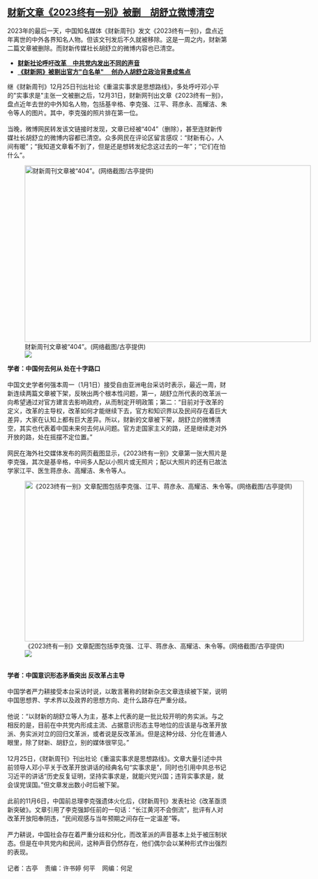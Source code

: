 <!--1704121440000-->
[财新文章《2023终有一别》被删　胡舒立微博清空](https://www.rfa.org/mandarin/yataibaodao/zhengzhi/gt2-01012024093232.html)
------

<p>2023<span>年的最后一天，中国知名媒体《财新周刊》发文《</span>2023<span>终有一别》，盘点近年离世的中外各界知名人物。但该文刊发后不久就被移除。这是一周之内，财新第二篇文章被删除。而财新传媒社长胡舒立的微博内容也已清空。</span></p><ul><li><strong><a class="state-published" href="https://www.rfa.org/mandarin/yataibaodao/jingmao/lu-11062023094327.html">财新社论呼吁改革　中共党内发出不同的声音</a></strong></li><li><strong><a class="state-published" href="https://www.rfa.org/mandarin/yataibaodao/meiti/ac-10222021064701.html">《财新网》被剔出官方"白名单"　 创办人胡舒立政治背景成焦点</a></strong><span></span></li></ul><div><span>继《财新周刊》12月25日刊出社论《重温实事求是思想路线》，多处呼吁邓小平的"实事求是"主张一文被删之后，12月31日，财新网刊出文章《2023终有一别》，盘点近年去世的中外知名人物，包括基辛格、李克强、江平、蒋彦永、高耀洁、朱令等人的图片。其中，李克强的照片排在第一位。</span></div><div><span> </span></div><div><span>当晚，微博网民转发该文链接时发现，文章已经被“404”（删除），甚至连财新传媒社长胡舒立的微博内容都已清空。众多网民在评论区留言感叹：“财新有心，人间有暖”；“我知道文章看不到了，但是还是想转发纪念这过去的一年”；“它们在怕什么”。</span></div><div><span><figure class="image-richtext image-inline captioned" style="width:656px;"><img alt="财新周刊文章被“404”。(网络截图/古亭提供)" height="405" src="https://www.rfa.org/mandarin/yataibaodao/zhengzhi/gt2-01012024093232.html/m0101-gt2p3.png/@@images/6ed33f5a-9c0b-47c0-acb3-41b97c568f9c.png" title="m0101-gt2p3.png" width="656"/><figcaption class="image-caption">财新周刊文章被“404”。(网络截图/古亭提供)</figcaption><small></small><div id="zoomattribute"><a data-caption="财新周刊文章被“404”。(网络截图/古亭提供)" data-fancybox="" href="https://www.rfa.org/mandarin/yataibaodao/zhengzhi/gt2-01012024093232.html/m0101-gt2p3.png" id="single_image" title="财新周刊文章被“404”。(网络截图/古亭提供)"><img src="/++plone++rfa-resources/img/icon-zoom.png"/></a></div></figure></span></div><div><strong>学者：中国何去何从 处在十字路口</strong></div><div><span> </span></div><div><span>中国文史学者何强本周一（1月1日）接受自由亚洲电台采访时表示，最近一周，财新连续两篇文章被下架，反映出两个根本性问题，第一，胡舒立所代表的改革派一向希望通过对官方建言去影响政府，从而制定开明政策；第二：“目前对于改革的定义，改革的主导权，改革如何才能继续下去，官方和知识界以及民间存在着巨大差异，大家在认知上都有巨大差异。所以，财新的文章被下架，胡舒立的微博清空，其实也代表着中国未来何去何从问题。官方走国家主义的路，还是继续走对外开放的路，处在摇摆不定位置。”</span></div><div><span> </span></div><div><span>网民在海外社交媒体发布的网页截图显示，《2023终有一别》文章第一张大照片是李克强，其次是基辛格，中间多人配以小照片或无照片；配以大照片的还有已故法学家江平、医生蒋彦永、高耀洁、朱令等人。</span></div><div><span><figure class="image-richtext image-inline captioned" style="width:640px;"><img alt="《2023终有一别》文章配图包括李克强、江平、蒋彦永、高耀洁、朱令等。(网络截图/古亭提供)" height="368" src="https://www.rfa.org/mandarin/yataibaodao/zhengzhi/gt2-01012024093232.html/5c4f5e555feb7167-2024-01-01-4e0b534812-47-17.png/@@images/e616d609-e8a0-467c-9e1d-b01079f1df8a.png" title="屏幕快照 2024-01-01 下午12.47.17.png" width="640"/><figcaption class="image-caption">《2023终有一别》文章配图包括李克强、江平、蒋彦永、高耀洁、朱令等。(网络截图/古亭提供)</figcaption><small></small><div id="zoomattribute"><a data-caption="《2023终有一别》文章配图包括李克强、江平、蒋彦永、高耀洁、朱令等。(网络截图/古亭提供)" data-fancybox="" href="https://www.rfa.org/mandarin/yataibaodao/zhengzhi/gt2-01012024093232.html/5c4f5e555feb7167-2024-01-01-4e0b534812-47-17.png" id="single_image" title="《2023终有一别》文章配图包括李克强、江平、蒋彦永、高耀洁、朱令等。(网络截图/古亭提供)"><img src="/++plone++rfa-resources/img/icon-zoom.png"/></a></div></figure></span></div><div><strong> </strong></div><div><strong>学者：中国意识形态矛盾突出 反改革占主导</strong></div><div><span> </span></div><div><span>中国学者严力耕接受本台采访时说，以敢言著称的财新杂志文章连续被下架，说明中国思想界、学术界以及政界的思想方向、走什么路存在严重分歧。</span></div><div><span> </span></div><div><span>他说：“以财新的胡舒立等人为主，基本上代表的是一批比较开明的务实派。与之相反的是，目前在中共党内形成主流、占据意识形态主导地位的应该是与改革开放派、务实派对立的回归文革派，或者说是反改革派。但是这种分歧、分化在普通人眼里，除了财新、胡舒立，别的媒体很罕见。”</span></div><div><span> </span></div><div><span>12月25日，《财新周刊》刊出社论《重温实事求是思想路线》。文章大量引述中共前领导人邓小平关于改革开放讲话的经典名句“实事求是”，同时也引用中共总书记习近平的讲话“历史反复证明，坚持实事求是，就能兴党兴国；违背实事求是，就会误党误国。”但文章发出数小时后被下架。</span></div><div><span> </span></div><div><span>此前的11月6日，中国前总理李克强遗体火化后，《财新周刊》发表社论《改革亟须新突破》。文章引用了李克强卸任前的一句话：“长江黄河不会倒流”，批评有人对改革开放阳奉阴违，“民间观感与当年预期之间存在一定温差”等。</span></div><div><span> </span></div><div><span>严力耕说，中国社会存在着严重分歧和分化，而改革派的声音基本上处于被压制状态。但是在中共党内和民间，这种声音仍然存在，他们偶尔会以某种形式作出强烈的表现。</span></div><div><span> </span></div><div><span>记者：古亭    责编：许书婷 何平    网编：何足</span><span></span></div>
